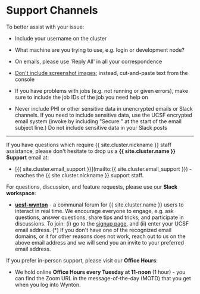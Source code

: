 # Support Channels

To better assist with your issue:

  * Include your username on the cluster
  
  * What machine are you trying to use, e.g. login or development node?
  
  * On emails, please use 'Reply All' in all your correspondence
  
  * [Don't include screenshot images](/hpc/support/faq.html#avoid-screenshots-when-asking-for-help); instead, cut-and-paste text from the console
  
  * If you have problems with jobs (e.g. not running or given errors), make sure to include the job IDs of the job you need help on
  
  * Never include PHI or other sensitive data in unencrypted emails or Slack channels. If you need to include sensitive data, use the UCSF encrypted email system (invoke by including "Secure:" at the start of the email subject line.) Do not include sensitive data in your Slack posts
  
---

If you have questions which require {{ site.cluster.nickname }} staff assistance, please don't hesitate to drop us a **{{ site.cluster.name }} Support** email at:

   * [{{ site.cluster.email_support }}](mailto:{{ site.cluster.email_support }}) - reaches the {{ site.cluster.nickname }} support staff.

For questions, discussion, and feature requests, please use our **Slack workspace**:

   * **[ucsf-wynton](https://ucsf-wynton.slack.com/)** - a communal forum for {{ site.cluster.name }} users to interact in real time.  We encourage everyone to engage, e.g. ask questions, answer questions, share tips and tricks, and participate in discussions.  To join: (i) go to the [signup page](https://join.slack.com/t/ucsf-wynton/signup), and (ii) enter your UCSF email address. (\*) If you don't have one of the recognized email domains, or it for other reasons does not work, reach out to us on the above email address and we will send you an invite to your preferred email address.

If you prefer in-person support, please visit our **Office Hours**:

   * We hold online **Office Hours every Tuesday at 11-noon** (1 hour) - you can find the Zoom URL in the message-of-the-day (MOTD) that you get when you log into Wynton.

<!-- 
(Mailing list deprecated, will be deleted soon due to lack of use.)
3. **Mailing list [wynton-help@listsrv.ucsf.edu](https://listsrv.ucsf.edu/cgi-bin/wa?A0=wynton-help)** - A communal forum where you can ask for help and discuss problems and solutions (you need to subscribe before you can post messages)
  - Subscribe / unsubscribe: (a) go to [list homepage](https://listsrv.ucsf.edu/cgi-bin/wa?A0=wynton-help), (b) click 'Subscribe or Unsubscribe', (c) enter your full name and preferred email address, and (d) click link in confirmation email that arrives within minutes.
  - Web archives: N/A [list homepage](https://listsrv.ucsf.edu/cgi-bin/wa?A0=wynton-help) (only visible to subscribed list members).
-->
